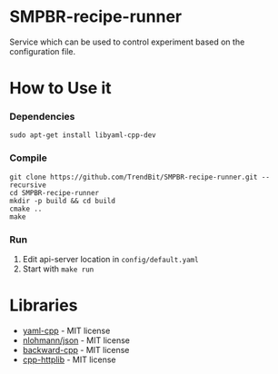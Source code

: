 # SMPBR-recipe-runner
Service which can be used to control experiment based on the configuration file.

# How to Use it

### Dependencies
```
sudo apt-get install libyaml-cpp-dev
```

### Compile
```  
git clone https://github.com/TrendBit/SMPBR-recipe-runner.git --recursive  
cd SMPBR-recipe-runner  
mkdir -p build && cd build  
cmake ..  
make  
```  
### Run
1. Edit api-server location in `config/default.yaml`
2. Start with `make run`

# Libraries
- [yaml-cpp](https://github.com/jbeder/yaml-cpp) - MIT license
- [nlohmann/json](https://github.com/nlohmann/json) - MIT license
- [backward-cpp](https://github.com/bombela/backward-cpp) - MIT license
- [cpp-httplib]((https://github.com/yhirose/cpp-httplib)) - MIT license
